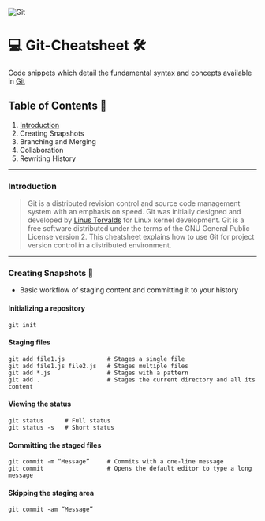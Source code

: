 ![Git](https://i.ibb.co/YdgkwXY/download.jpg)

# :computer: Git-Cheatsheet :hammer_and_wrench:
Code snippets which detail the fundamental syntax and concepts available in [Git](https://git-scm.com/)

## Table of Contents 📖
1. [Introduction](https://github.com/Sammy-Nyakabau/Git-Cheatsheet#introduction)
2. Creating Snapshots
3. Branching and Merging
4. Collaboration
5. Rewriting History

---

### Introduction
>Git is a distributed revision control and source code management system with an emphasis on speed. Git was initially designed and developed by [Linus Torvalds](https://en.wikipedia.org/wiki/Linus_Torvalds) for Linux kernel development. Git is a free software distributed under the terms of the GNU General Public License version 2. This cheatsheet explains how to use Git for project version control in a distributed environment.

---

### Creating Snapshots :pushpin:
-  Basic workflow of staging content and committing it to your history

#### Initializing a repository
```git
git init
```

#### Staging files
```git
git add file1.js            # Stages a single file
git add file1.js file2.js   # Stages multiple files
git add *.js                # Stages with a pattern
git add .                   # Stages the current directory and all its content
```

#### Viewing the status

```git
git status      # Full status
git status -s   # Short status
```

#### Committing the staged files

```git
git commit -m “Message”     # Commits with a one-line message
git commit                  # Opens the default editor to type a long message
```

#### Skipping the staging area

```git
git commit -am “Message” 
```